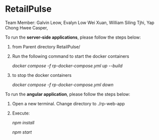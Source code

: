 # RetailPulse

Team Member:
Galvin Leow,
Evalyn Low Wei Xuan,
William Siling Tjhi,
Yap Chong Hwee Casper,

To run the **server-side applications**, please follow the steps below:
1. from Parent directory RetailPulse/
2. Run the following command to start the docker containers

   _docker compose -f rp-docker-compose.yml up --build_
3. to stop the docker containers

   _docker compose -f rp-docker-compose.yml down_

To run the **angular application**, please follow the steps below:
1. Open a new terminal. Change directory to ./rp-web-app
2. Execute:

   _npm install_

   _npm start_


[//]: # (To Run:)

[//]: # (1. Change directory to ./deploy/build_docker)

[//]: # (2. Execute:)

[//]: # (    docker rmi mysql-access:0.2.0)

[//]: # (    docker build -t mysql-access:0.2.0 -f build_access_sql.dockerfile .)

[//]: # (3. Change directory to ./deploy)

[//]: # (4. Execute:)

[//]: # (    docker compose -f 0_mysql_access.yaml up -d)

[//]: # (    docker compose -f 1_mysql_RP.yaml up -d)

[//]: # (5. Open a new terminal. Change directory to ./identity-access-management.)

[//]: # (6. Execute:)

[//]: # (  mvn clean install)

[//]: # (  mvn spring-boot:run)

[//]: # (7. Open a new terminal. Change directory to ./backend.)

[//]: # (8. Execute:)

[//]: # (  mvn clean install)

[//]: # (  mvn spring-boot:run)

[//]: # (9. Open a new terminal. Change directory to ./rp-web-app.)

[//]: # (10. Execute:)

[//]: # (  npm install)

[//]: # (  npm start)

